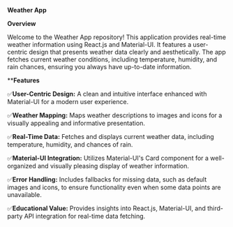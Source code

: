 **Weather App**

**Overview**

Welcome to the Weather App repository! This application provides real-time weather information using React.js and Material-UI. It features a user-centric design that presents weather data clearly and aesthetically. The app fetches current weather conditions, including temperature, humidity, and rain chances, ensuring you always have up-to-date information.

****Features**

✅**User-Centric Design:** A clean and intuitive interface enhanced with Material-UI for a modern user experience.

✅**Weather Mapping:** Maps weather descriptions to images and icons for a visually appealing and informative presentation.

✅**Real-Time Data:** Fetches and displays current weather data, including temperature, humidity, and chances of rain.

✅**Material-UI Integration:** Utilizes Material-UI's Card component for a well-organized and visually pleasing display of weather information.

✅**Error Handling:** Includes fallbacks for missing data, such as default images and icons, to ensure functionality even when some data points are unavailable.

✅**Educational Value:** Provides insights into React.js, Material-UI, and third-party API integration for real-time data fetching.
